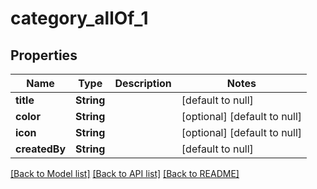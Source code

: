 # category_allOf_1

## Properties

| Name          | Type       | Description | Notes                        |
| ------------- | ---------- | ----------- | ---------------------------- |
| **title**     | **String** |             | [default to null]            |
| **color**     | **String** |             | [optional] [default to null] |
| **icon**      | **String** |             | [optional] [default to null] |
| **createdBy** | **String** |             | [default to null]            |

[[Back to Model list]](../README.md#documentation-for-models) [[Back to API list]](../README.md#documentation-for-api-endpoints) [[Back to README]](../README.md)

